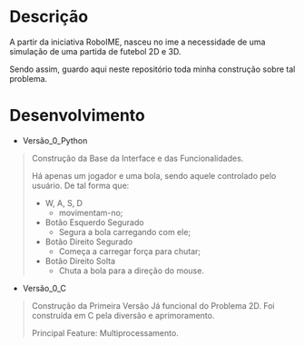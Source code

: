 # Descrição

A partir da iniciativa RoboIME, nasceu no ime a necessidade
de uma simulação de uma partida de futebol 2D e 3D.

Sendo assim, guardo aqui neste repositório toda minha construção sobre tal problema.

# Desenvolvimento

* Versão_0_Python
> Construção da Base da Interface e das Funcionalidades.
>
> Há apenas um jogador e uma bola, sendo aquele controlado pelo usuário.
> De tal forma que:
>
>* W, A, S, D
>   * movimentam-no;
>* Botão Esquerdo Segurado
>   * Segura a bola carregando com ele;
>* Botão Direito Segurado
>   * Começa a carregar força para chutar;
>* Botão Direito Solta 
>   * Chuta a bola para a direção do mouse.

* Versão_0_C
> Construção da Primeira Versão Já funcional do Problema 2D.
> Foi construída em C pela diversão e aprimoramento.
> 
> Principal Feature: Multiprocessamento.
> 
> 
> 
> 
> 
